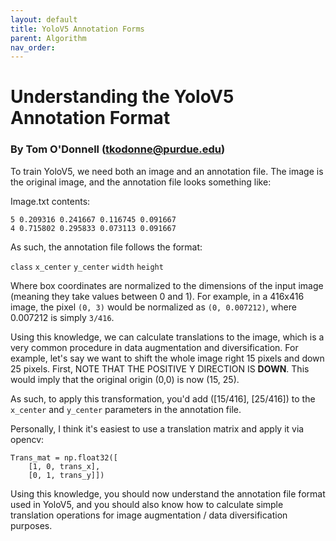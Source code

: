 ```yaml
---
layout: default
title: YoloV5 Annotation Forms
parent: Algorithm
nav_order: 
---
```


# Understanding the YoloV5 Annotation Format
### By Tom O'Donnell (tkodonne@purdue.edu)

To train YoloV5, we need both an image and an annotation file. The image is the original image, and the annotation file looks something like:

 Image.txt contents:

    5 0.209316 0.241667 0.116745 0.091667
    4 0.715802 0.295833 0.073113 0.091667

As such, the annotation file follows the format:

`class` `x_center` `y_center` `width` `height`

 Where box coordinates are normalized to the dimensions of the input image (meaning they take values between 0 and 1). For example, in a 416x416 image, the pixel `(0, 3)` would be normalized as `(0, 0.007212)`, where 0.007212 is simply `3/416`.

Using this knowledge, we can calculate translations to the image, which is a very common procedure in data augmentation and diversification. For example, let's say we want to shift the whole image right 15 pixels and down 25 pixels. First, NOTE THAT THE POSITIVE Y DIRECTION IS **DOWN**. This would imply that the original origin (0,0) is now (15, 25). 

As such, to apply this transformation, you'd add ([15/416], [25/416]) to the `x_center` and `y_center` parameters in the annotation file.

Personally, I think it's easiest to use a translation matrix and apply it via opencv:

    Trans_mat = np.float32([
        [1, 0, trans_x],
        [0, 1, trans_y]])

Using this knowledge, you should now understand the annotation file format used in YoloV5, and you should also know how to calculate simple translation operations for image augmentation  / data diversification purposes.